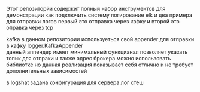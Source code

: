 Этот репозиторйи содержит полный набор инструментов для демонстрации как подключить систему логирование elk  и два примера для отправки логов первый это отправка через  кафку и второй это оправка через tcp 

kafka   в данном репозитории используеться свой appender для отправки в кафку logger.KafkaAppender  
данный аппендер имеет минимальный функцианал позволяет указать топик для отпраки и также адрес брокера 
можно использовать библиотке но данная реализация показывает себя отлично и не требует дополнительных зависимостей



в logshat задана конфигурация для сервера лог стеш  